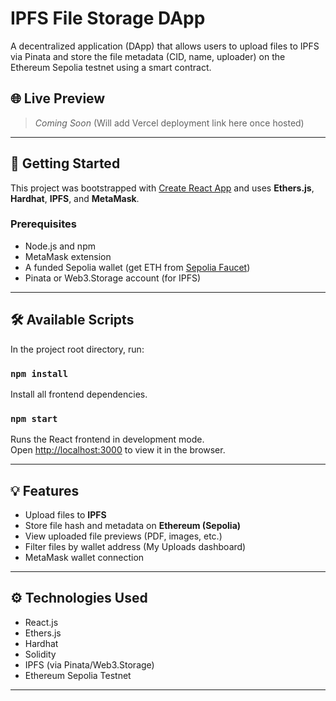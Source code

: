 # IPFS File Storage DApp

A decentralized application (DApp) that allows users to upload files to IPFS via Pinata and store the file metadata (CID, name, uploader) on the Ethereum Sepolia testnet using a smart contract.

## 🌐 Live Preview

> _Coming Soon_ (Will add Vercel deployment link here once hosted)

---

## 🚀 Getting Started

This project was bootstrapped with [Create React App](https://github.com/facebook/create-react-app) and uses **Ethers.js**, **Hardhat**, **IPFS**, and **MetaMask**.

### Prerequisites

- Node.js and npm
- MetaMask extension
- A funded Sepolia wallet (get ETH from [Sepolia Faucet](https://sepoliafaucet.com/))
- Pinata or Web3.Storage account (for IPFS)

---

## 🛠 Available Scripts

In the project root directory, run:

### `npm install`

Install all frontend dependencies.

### `npm start`

Runs the React frontend in development mode.\
Open [http://localhost:3000](http://localhost:3000) to view it in the browser.

---

## 💡 Features

- Upload files to **IPFS**
- Store file hash and metadata on **Ethereum (Sepolia)**
- View uploaded file previews (PDF, images, etc.)
- Filter files by wallet address (My Uploads dashboard)
- MetaMask wallet connection

---

## ⚙️ Technologies Used

- React.js
- Ethers.js
- Hardhat
- Solidity
- IPFS (via Pinata/Web3.Storage)
- Ethereum Sepolia Testnet

---



